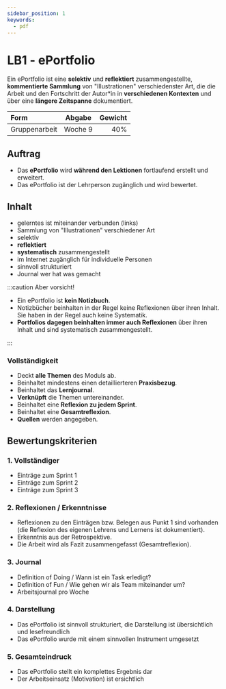 ```yaml
---
sidebar_position: 1
keywords:
  - pdf
---
```


# LB1 - ePortfolio

Ein ePortfolio ist eine **selektiv** und **reflektiert** zusammengestellte,
**kommentierte Sammlung** von "Illustrationen" verschiedenster Art, die die
Arbeit und den Fortschritt der Autor\*in in **verschiedenen Kontexten** und über
eine **längere Zeitspanne** dokumentiert.

| Form          | Abgabe  | Gewicht |
| :------------ | :-----: | ------: |
| Gruppenarbeit | Woche 9 |     40% |

## Auftrag

- Das **ePortfolio** wird **während den Lektionen** fortlaufend erstellt und
  erweitert.
- Das ePortfolio ist der Lehrperson zugänglich und wird bewertet.

## Inhalt

- gelerntes ist miteinander verbunden (links)
- Sammlung von "Illustrationen" verschiedener Art
- selektiv
- **reflektiert**
- **systematisch** zusammengestellt
- im Internet zugänglich für individuelle Personen
- sinnvoll strukturiert
- Journal wer hat was gemacht

:::caution Aber vorsicht!

- Ein ePortfolio ist **kein Notizbuch**.
- Notizbücher beinhalten in der Regel keine Reflexionen über ihren Inhalt. Sie
  haben in der Regel auch keine Systematik.
- **Portfolios dagegen beinhalten immer auch Reflexionen** über ihren Inhalt und
  sind systematisch zusammengestellt.

:::

### Vollständigkeit

- Deckt **alle Themen** des Moduls ab.
- Beinhaltet mindestens einen detaillierteren **Praxisbezug**.
- Beinhaltet das **Lernjournal**.
- **Verknüpft** die Themen untereinander.
- Beinhaltet eine **Reflexion zu jedem Sprint**.
- Beinhaltet eine **Gesamtreflexion**.
- **Quellen** werden angegeben.

## Bewertungskriterien

### 1. Vollständiger

- Einträge zum Sprint 1
- Einträge zum Sprint 2
- Einträge zum Sprint 3

### 2. Reflexionen / Erkenntnisse

- Reflexionen zu den Einträgen bzw. Belegen aus Punkt 1 sind vorhanden (die
  Reflexion des eigenen Lehrens und Lernens ist dokumentiert).
- Erkenntnis aus der Retrospektive.
- Die Arbeit wird als Fazit zusammengefasst (Gesamtreflexion).

### 3. Journal

- Definition of Doing / Wann ist ein Task erledigt?
- Definition of Fun / Wie gehen wir als Team miteinander um?
- Arbeitsjournal pro Woche

### 4. Darstellung

- Das ePortfolio ist sinnvoll strukturiert, die Darstellung ist übersichtlich
  und lesefreundlich
- Das ePortfolio wurde mit einem sinnvollen Instrument umgesetzt

### 5. Gesamteindruck

- Das ePortfolio stellt ein komplettes Ergebnis dar
- Der Arbeitseinsatz (Motivation) ist ersichtlich
